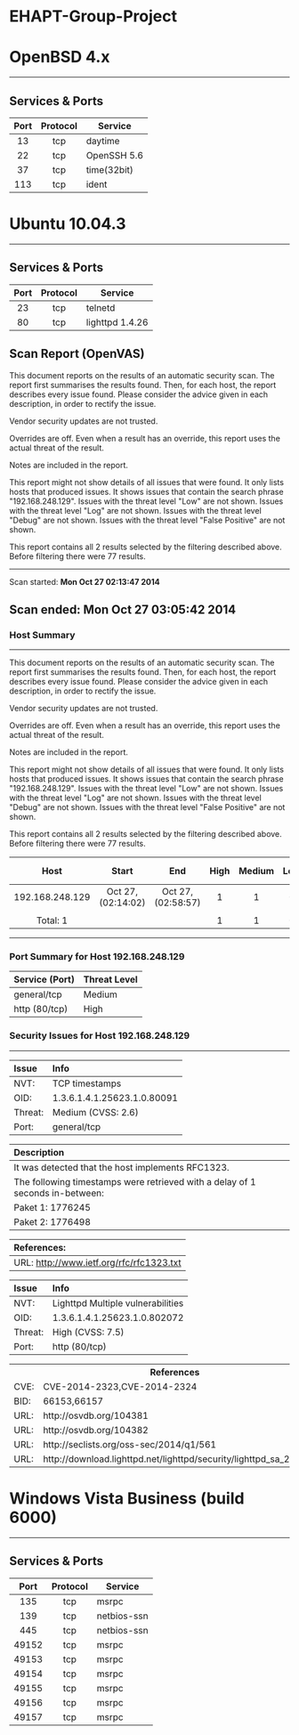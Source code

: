 EHAPT-Group-Project
===================


# OpenBSD 4.x
---------

## Services & Ports

| Port | Protocol | Service 		|
|:----:|:--------:|-------------|
|13		 | tcp			|	daytime 		|
|22		 | tcp			| OpenSSH 5.6 |
|37		 | tcp			|  time(32bit)|
|113	 | tcp			| ident				|

# Ubuntu 10.04.3
---------

## Services & Ports

| Port | Protocol | Service 		|
|:----:|:--------:|-------------|
|23		 | tcp			|	telnetd 		|
|80		 | tcp			| lighttpd 1.4.26 |


## Scan Report (OpenVAS)

This document reports on the results of an automatic security scan. The
report first summarises the results found. Then, for each host, the
report describes every issue found. Please consider the advice given in
each description, in order to rectify the issue.

Vendor security updates are not trusted.

Overrides are off. Even when a result has an override, this report uses
the actual threat of the result.

Notes are included in the report.

This report might not show details of all issues that were found. It
only lists hosts that produced issues. It shows issues that contain the
search phrase "192.168.248.129". Issues with the threat level "Low" are
not shown. Issues with the threat level "Log" are not shown. Issues with
the threat level "Debug" are not shown. Issues with the threat level
"False Positive" are not shown.

This report contains all 2 results selected by the filtering described
above. Before filtering there were 77 results.

--------------- 
Scan started:   **Mon Oct 27 02:13:47 2014**

Scan ended:     **Mon Oct 27 03:05:42 2014**
---------------

### Host Summary
------------
This document reports on the results of an automatic security scan.
The report first summarises the results found.
Then, for each host, the report describes every issue found.
Please consider the advice given in each description, in order to rectify
the issue.

Vendor security updates are not trusted.

Overrides are off.  Even when a result has an override, this report uses
the actual threat of the result.

Notes are included in the report.

This report might not show details of all issues that were found.
It only lists hosts that produced issues.
It shows issues that contain the search phrase "192.168.248.129".
Issues with the threat level "Low" are not shown.
Issues with the threat level "Log" are not shown.
Issues with the threat level "Debug" are not shown.
Issues with the threat level "False Positive" are not shown.

This report contains all 2 results selected by the
filtering described above.  Before filtering there were 77 results.

| Host            |  Start  				 |  End      		    |  High   |  Medium |  Low    |  Log    | False Positive |
|:---------------:|:----------------:|:----------------:|:-------:|:-------:|:-------:|:-------:|:--------------:|
|192.168.248.129  |Oct 27, (02:14:02)|Oct 27, (02:58:57)|  1      |   1     |    0    |     0   |      0				 |
|									|									 |									|					|					|					|					|								 |
|Total: 1					|									 |                  |  1      |   1     |    0    |     0   |      0         |
-------------------


### Port Summary for Host 192.168.248.129


| Service (Port) |  Threat Level |
|:---------------|---------------|
|  general/tcp   | Medium				 |
|  http (80/tcp) | High          |



### Security Issues for Host 192.168.248.129
----------------------------------------

| Issue | Info														|
|:------|:--------------------------------|
|NVT:   | TCP timestamps
|OID:    |1.3.6.1.4.1.25623.1.0.80091
|Threat: |Medium (CVSS: 2.6)
|Port:   |general/tcp

|**Description**|
|:--------------|
|It was detected that the host implements RFC1323.|
|The following timestamps were retrieved with a delay of 1 seconds in-between:|
|Paket 1: 1776245 |
|Paket 2: 1776498 |

|**References:**|
|:--------------|
|URL: http://www.ietf.org/rfc/rfc1323.txt|


| Issue | Info														|
|:------|:--------------------------------|
|NVT:   | Lighttpd Multiple vulnerabilities|
|OID:   | 1.3.6.1.4.1.25623.1.0.802072 		|
|Threat:| High (CVSS: 7.5)								|
|Port:  | http (80/tcp)										|

<table>
	<tr>
		<th colspan="2">References</th>
	</tr>
	<tr><td>CVE:</td><td> CVE-2014-2323,CVE-2014-2324</td></tr>
	<tr><td>BID:</td><td> 66153,66157</td></tr>
	<tr><td>URL:</td><td> http://osvdb.org/104381</td></tr>
	<tr><td>URL:</td><td> http://osvdb.org/104382</td></tr>
	<tr><td>URL:</td><td> http://seclists.org/oss-sec/2014/q1/561</td></tr>
	<tr><td>URL:</td><td> http://download.lighttpd.net/lighttpd/security/lighttpd_sa_2014_01.txt</td></tr>
</table>




# Windows Vista Business (build 6000)
---------

## Services & Ports

| Port | Protocol | Service 		|
|:----:|:--------:|-------------|
|135		 | tcp			|	msrpc 		|
|139		 | tcp			| netbios-ssn |
|445		 | tcp			| netbios-ssn |
|49152		 | tcp			|	msrpc 		|
|49153		 | tcp			|	msrpc 		|
|49154		 | tcp			|	msrpc 		|
|49155		 | tcp			|	msrpc 		|
|49156		 | tcp			|	msrpc 		|
|49157		 | tcp			|	msrpc 		|
